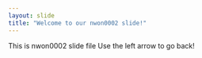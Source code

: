 ```yaml
---
layout: slide
title: "Welcome to our nwon0002 slide!"
---
```

This is nwon0002 slide file
Use the left arrow to go back!
